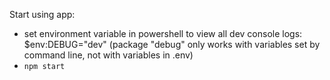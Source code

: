 Start using app:

- set environment variable in powershell to view all dev console logs: $env:DEBUG="dev" (package "debug" only works with variables set by command line, not with variables in .env)
- `npm start`
